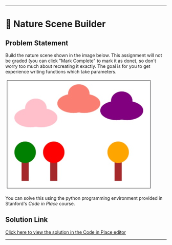 
---

# 🌲 Nature Scene Builder

## Problem Statement

Build the nature scene shown in the image below. This assignment will not be graded (you can click "Mark Complete" to mark it as done), so don't worry too much about recreating it exactly. The goal is for you to get experience writing functions which take parameters.



![Sample Result](result.jpeg)

You can solve this using the python programming environment provided in Stanford's *Code in Place* course.

## Solution Link

[Click here to view the solution in the Code in Place editor](https://codeinplace.stanford.edu/cip5/share/NOe5aGbpZF9HxuDB6Q61)

---


